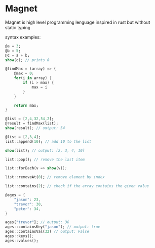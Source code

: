 # Magnet
Magnet is high level programming lenguage inspired in rust but without static typing.

syntax examples:
```dart
@a = 3;
@b = 5;
@c = a + b;
show(c); // prints 8
```

```dart
@findMax = (array) => {
    @max = 0;
    for(i in array) {
        if (i > max) {
            max = i
        }
    }

    return max;
}

@list = [2,4,32,54,2];
@result = findMax(list);
show(result); // output: 54
```

```dart
@list = [2,3,4];
list::append(10); // add 10 to the list

show(list); // output: [2, 3, 4, 10]

list::pop(); // remove the last item

list::forEach(v => show(v));

list::removeAt(0); // remove element by index

list::contains(2); // check if the array contains the given value
```

```dart
@ages = {
    "jason": 23,
    "trevor": 30,
    "peter": 34,
}

ages["trevor"]; // output: 30
ages::containsKey("jason"); // output: true
ages::containsVal(32) // output: False
ages::keys();
ages::values();
```


